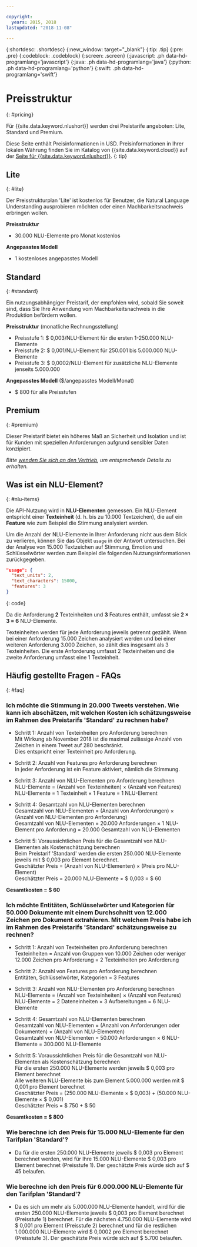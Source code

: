 ```yaml
---

copyright:
  years: 2015, 2018
lastupdated: "2018-11-08"

---
```


{:shortdesc: .shortdesc}
{:new_window: target="_blank"}
{:tip: .tip}
{:pre: .pre}
{:codeblock: .codeblock}
{:screen: .screen}
{:javascript: .ph data-hd-programlang='javascript'}
{:java: .ph data-hd-programlang='java'}
{:python: .ph data-hd-programlang='python'}
{:swift: .ph data-hd-programlang='swift'}

# Preisstruktur
{: #pricing}

Für {{site.data.keyword.nlushort}} werden drei Preistarife angeboten: Lite, Standard und Premium.

Diese Seite enthält Preisinformationen in USD. Preisinformationen in Ihrer lokalen Währung finden Sie im Katalog von {{site.data.keyword.cloud}} auf der [Seite für {{site.data.keyword.nlushort}}](https://{DomainName}/catalog/services/natural-language-understanding).
{: tip}

## Lite
{: #lite}

Der Preisstrukturplan 'Lite' ist kostenlos für Benutzer, die Natural Language Understanding ausprobieren möchten oder einen Machbarkeitsnachweis erbringen wollen.

**Preisstruktur**
- 30.000 NLU-Elemente pro Monat kostenlos

**Angepasstes Modell**
- 1 kostenloses angepasstes Modell

## Standard
{: #standard}

Ein nutzungsabhängiger Preistarif, der empfohlen wird, sobald Sie soweit sind, dass Sie Ihre Anwendung vom Machbarkeitsnachweis in die Produktion befördern wollen.

**Preisstruktur** (monatliche Rechnungsstellung)
- Preisstufe 1: $ 0,003/NLU-Element für die ersten 1-250.000 NLU-Elemente
- Preisstufe 2: $ 0,001/NLU-Element für 250.001 bis 5.000.000 NLU-Elemente
- Preisstufe 3: $ 0,0002/NLU-Element für zusätzliche NLU-Elemente jenseits 5.000.000

**Angepasstes Modell** ($/angepasstes Modell/Monat)
- $ 800 für alle Preisstufen

## Premium
{: #premium}

Dieser Preistarif bietet ein höheres Maß an Sicherheit und Isolation und ist für Kunden mit speziellen Anforderungen aufgrund sensibler Daten konzipiert.

_Bitte [wenden Sie sich an den Vertrieb](https://www.ibm.com/account/reg/us-en/signup?formid=MAIL-watson), um entsprechende Details zu erhalten._

## Was ist ein NLU-Element?
{: #nlu-items}

Die API-Nutzung wird in **NLU-Elementen** gemessen. Ein NLU-Element entspricht einer **Texteinheit** (d. h. bis zu 10.000 Textzeichen), die auf ein **Feature** wie zum Beispiel die Stimmung analysiert werden.

Um die Anzahl der NLU-Elemente in Ihrer Anforderung nicht aus dem Blick zu verlieren, können Sie das Objekt `usage` in der Antwort untersuchen. Bei der Analyse von 15.000 Textzeichen auf Stimmung, Emotion und Schlüsselwörter werden zum Beispiel die folgenden Nutzungsinformationen zurückgegeben.

```json
"usage": {
  "text_units": 2,
  "text_characters": 15000,
  "features": 3
}
```
{: code}
  
Da die Anforderung **2** Texteinheiten und **3** Features enthält, umfasst sie **2 × 3 = 6** NLU-Elemente.

Texteinheiten werden für jede Anforderung jeweils getrennt gezählt. Wenn bei einer Anforderung 15.000 Zeichen analysiert werden und bei einer weiteren Anforderung 3.000 Zeichen, so zählt dies insgesamt als 3 Texteinheiten. Die erste Anforderung umfasst 2 Texteinheiten und die zweite Anforderung umfasst eine 1 Texteinheit.

## Häufig gestellte Fragen - FAQs
{: #faq}

### Ich möchte die Stimmung in 20.000 Tweets verstehen. Wie kann ich abschätzen, mit welchen Kosten ich schätzungsweise im Rahmen des Preistarifs 'Standard' zu rechnen habe?

- Schritt 1: Anzahl von Texteinheiten pro Anforderung berechnen<br>
Mit Wirkung ab November 2018 ist die maximal zulässige Anzahl von Zeichen in einem Tweet auf 280 beschränkt.<br>
Dies entspricht einer Texteinheit pro Anforderung.

- Schritt 2: Anzahl von Features pro Anforderung berechnen<br>
In jeder Anforderung ist ein Feature aktiviert, nämlich die Stimmung.

- Schritt 3: Anzahl von NLU-Elementen pro Anforderung berechnen<br>
NLU-Elemente = (Anzahl von Texteinheiten) × (Anzahl von Features)<br>
NLU-Elemente = 1 Texteinheit × 1 Feature = 1 NLU-Element

- Schritt 4: Gesamtzahl von NLU-Elementen berechnen <br>
Gesamtzahl von NLU-Elementen = (Anzahl von Anforderungen) × (Anzahl von NLU-Elementen pro Anforderung) <br>
Gesamtzahl von NLU-Elementen = 20.000 Anforderungen × 1 NLU-Element pro Anforderung = 20.000 Gesamtzahl von NLU-Elementen

- Schritt 5: Voraussichtlichen Preis für die Gesamtzahl von NLU-Elementen als Kostenschätzung berechnen<br>
Beim Preistarif 'Standard' werden die ersten 250.000 NLU-Elemente jeweils mit $ 0,003 pro Element berechnet.<br>
Geschätzter Preis = (Anzahl von NLU-Elementen) × (Preis pro NLU-Element) <br>
Geschätzter Preis = 20.000 NLU-Elemente × $ 0,003 = $ 60

**Gesamtkosten = $ 60**

### Ich möchte Entitäten, Schlüsselwörter und Kategorien für 50.000 Dokumente mit einem Durchschnitt von 12.000 Zeichen pro Dokument extrahieren. Mit welchem Preis habe ich im Rahmen des Preistarifs 'Standard' schätzungsweise zu rechnen?
- Schritt 1: Anzahl von Texteinheiten pro Anforderung berechnen <br>
Texteinheiten = Anzahl von Gruppen von 10.000 Zeichen oder weniger <br>
12.000 Zeichen pro Anforderung = 2 Texteinheiten pro Anforderung

- Schritt 2: Anzahl von Features pro Anforderung berechnen<br>
Entitäten, Schlüsselwörter, Kategorien = 3 Features

- Schritt 3: Anzahl von NLU-Elementen pro Anforderung berechnen <br>
NLU-Elemente = (Anzahl von Texteinheiten) × (Anzahl von Features) <br>
NLU-Elemente = 2 Dateneinheiten × 3 Aufbereitungen = 6 NLU-Elemente

- Schritt 4: Gesamtzahl von NLU-Elementen berechnen <br>
Gesamtzahl von NLU-Elementen = (Anzahl von Anforderungen oder Dokumenten) × (Anzahl von NLU-Elementen) <br>
Gesamtzahl von NLU-Elementen = 50.000 Anforderungen × 6 NLU-Elemente = 300.000 NLU-Elemente

- Schritt 5: Voraussichtlichen Preis für die Gesamtzahl von NLU-Elementen als Kostenschätzung berechnen <br>
Für die ersten 250.000 NLU-Elemente werden jeweils $ 0,003 pro Element berechnet<br>
Alle weiteren NLU-Elemente bis zum Element 5.000.000 werden mit $ 0,001 pro Element berechnet<br>
Geschätzter Preis = (250.000 NLU-Elemente × $ 0,003) + (50.000 NLU-Elemente × $ 0,001) <br>
Geschätzter Preis = $ 750 + $ 50


**Gesamtkosten = $ 800**

### Wie berechne ich den Preis für 15.000 NLU-Elemente für den Tarifplan 'Standard'?
- Da für die ersten 250.000 NLU-Elemente jeweils $ 0,003 pro Element berechnet werden, wird für Ihre 15.000 NLU-Elemente $ 0,003 pro Element berechnet (Preisstufe 1). Der geschätzte Preis würde sich auf $ 45 belaufen. 

### Wie berechne ich den Preis für 6.000.000 NLU-Elemente für den Tarifplan 'Standard'?
- Da es sich um mehr als 5.000.000 NLU-Elemente handelt, wird für die ersten 250.000 NLU-Elemente jeweils $ 0,003 pro Element berechnet (Preisstufe 1) berechnet. Für die nächsten 4.750.000 NLU-Elemente wird $ 0,001 pro Element (Preisstufe 2) berechnet und für die restlichen 1.000.000 NLU-Elemente wird $ 0,0002 pro Element berechnet (Preisstufe 3). Der geschätzte Preis würde sich auf $ 5.700 belaufen. 



